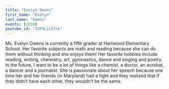 ```yaml
---
title: "Evelyn Owens"
first_name: "Evelyn"
last_name: "Owens"
events: [2020]
youtube_id: "3VF9L1zI7ck"
---
```


Ms. Evelyn Owens is currently a fifth grader at Hartwood Elementary School. Her favorite subjects are math and reading because she can do them without thinking and she enjoys them! Her favorite hobbies include reading, writing, chemistry, art, gymnastics, dance and singing and poetry. In the future, I want to be a lot of things like a chemist, a doctor, an acrobat, a dancer and a journalist. She is passionate about her speech because one time her and her friends (in Maryland) had a fight and they realized that if they didn’t have each other, they wouldn’t be the same.
